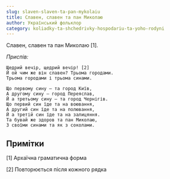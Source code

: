 ```yaml
---
slug: slaven-slaven-ta-pan-mykolaiu
title: Славен, славен та пан Mиколаю
author: Український фольклор
category: koliadky-ta-shchedrivky-hospodariu-ta-yoho-rodyni
---
```

Славен, славен та пан Миколаю [1].

*Приспів:*

```
Щедрий вечір, щедрий вечір! [2]
Й ой чим же він славен? Трьома городами.
Трьома городами і трьома синами.
```

```
Що первому сину — та город Київ,
А другому сину — город Переяслав,
Й а третьому сину — та город Чернігів.
Що первий син їде та на воювання,
А другий син їде та на полювання,
Й а третій син їде та на залицяння.
Та бувай же здоров та пан Миколаю,
З своїми синами та як з соколами.
```

## Примітки

[1] Архаїчна граматична форма

[2] Повторюється після кожного рядка
